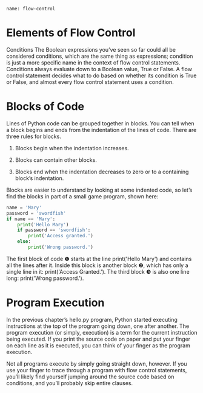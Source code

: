 ```ngMeta
name: flow-control
```
# Elements of Flow Control
Conditions
The Boolean expressions you’ve seen so far could all be considered conditions, which are the same thing as expressions; condition is just a more specific name in the context of flow control statements. Conditions always evaluate down to a Boolean value, True or False. A flow control statement decides what to do based on whether its condition is True or False, and almost every flow control statement uses a condition.

# Blocks of Code
Lines of Python code can be grouped together in blocks. You can tell when a block begins and ends from the indentation of the lines of code. There are three rules for blocks.

1. Blocks begin when the indentation increases.

2. Blocks can contain other blocks.

3. Blocks end when the indentation decreases to zero or to a containing block’s indentation.

Blocks are easier to understand by looking at some indented code, so let’s find the blocks in part of a small game program, shown here:
```python
name = 'Mary'
password = 'swordfish'
if name == 'Mary':
    print('Hello Mary')
    if password == 'swordfish':
        print('Access granted.')
    else:
        print('Wrong password.')
```
The first block of code ❶ starts at the line print('Hello Mary') and contains all the lines after it. Inside this block is another block ❷, which has only a single line in it: print('Access Granted.'). The third block ❸ is also one line long: print('Wrong password.').

# Program Execution
In the previous chapter’s hello.py program, Python started executing instructions at the top of the program going down, one after another. The program execution (or simply, execution) is a term for the current instruction being executed. If you print the source code on paper and put your finger on each line as it is executed, you can think of your finger as the program execution.

Not all programs execute by simply going straight down, however. If you use your finger to trace through a program with flow control statements, you’ll likely find yourself jumping around the source code based on conditions, and you’ll probably skip entire clauses.

